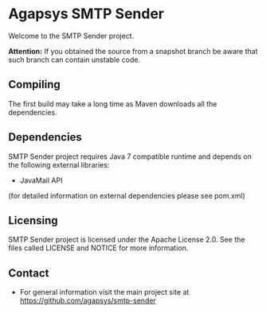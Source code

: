# Agapsys SMTP Sender

Welcome to the SMTP Sender project.

**Attention:** If you obtained the source from a snapshot branch be aware that such branch can contain unstable code.

## Compiling

The first build may take a long time as Maven downloads all the dependencies.

## Dependencies

SMTP Sender project requires Java 7 compatible runtime and depends on the following external libraries:

* JavaMail API

(for detailed information on external dependencies please see pom.xml)

## Licensing

SMTP Sender project is licensed under the Apache License 2.0. See the files called LICENSE and NOTICE for more information.

## Contact

* For general information visit the main project site at https://github.com/agapsys/smtp-sender
